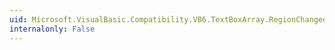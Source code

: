 ```yaml
---
uid: Microsoft.VisualBasic.Compatibility.VB6.TextBoxArray.RegionChanged
internalonly: False
---
```

